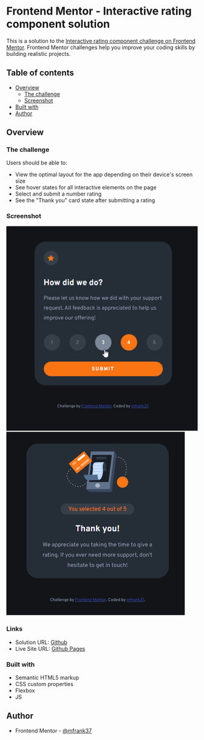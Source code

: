 # Frontend Mentor - Interactive rating component solution

This is a solution to the [Interactive rating component challenge on Frontend Mentor](https://www.frontendmentor.io/challenges/interactive-rating-component-koxpeBUmI). Frontend Mentor challenges help you improve your coding skills by building realistic projects.

## Table of contents

- [Overview](#overview)
  - [The challenge](#the-challenge)
  - [Screenshot](#screenshot)
- [Built with](#built-with)
- [Author](#author)

## Overview

### The challenge

Users should be able to:

- View the optimal layout for the app depending on their device's screen size
- See hover states for all interactive elements on the page
- Select and submit a number rating
- See the "Thank you" card state after submitting a rating

### Screenshot

![screenshot](./screenshot/screenshot.png)
![screenshot1](./screenshot/screenshot1.png)

### Links

- Solution URL: [Github](https://github.com/mfrank37/frontend-mastery/tree/master/interactive-rating-component-main)
- Live Site URL: [Github Pages](https://mfrank37.github.io/frontend-mastery/interactive-rating-component-main)

### Built with

- Semantic HTML5 markup
- CSS custom properties
- Flexbox
- JS

## Author

- Frontend Mentor - [@mfrank37](https://www.frontendmentor.io/profile/mfrank37)
